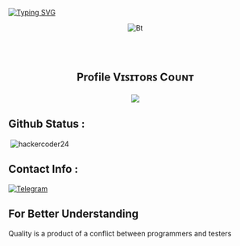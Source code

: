   [![Typing SVG](https://readme-typing-svg.herokuapp.com?color=%23F70B10&size=27&lines=Hey!+This+is+BADDY+Sir;+Known+For+Batch+Extraction+;Its+Just+Not+a+Name+Bro+;Its+a+Brand)](https://git.io/typing-svg)

</p>

<p align="center"><img src="https://user-images.githubusercontent.com/49580304/110318584-81067880-7fc2-11eb-8391-152d308e7f2b.gif" alt="Bt">


## <br><p align="center"><b>Profile Vɪꜱɪᴛᴏʀꜱ Cᴏᴜɴᴛ</b></p>  
<p align="center"><img align="center" src="https://profile-counter.glitch.me/{hackercoder24}/count.svg" /></p>
<p align="center">


## Github Status :

<p>&nbsp;<img align="center" src="https://github-readme-stats.vercel.app/api?username=hackercoder24&show_icons=true&locale=en" alt="hackercoder24" /></p>


## Contact Info :


<a href="https://t.me/Nda8009"><img title="Telegram" src="https://img.shields.io/badge/Telegram-%23000000.svg?&style=for-the-badge&logo=telegram&logoColor=61DAFB"></a>


## For Better Understanding

Quality is a product of a conflict between programmers and testers

